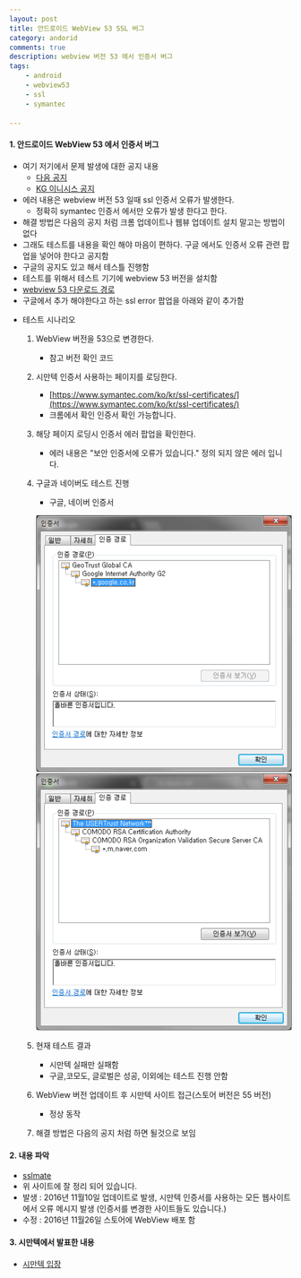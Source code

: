 ```yaml
---
layout: post
title: 안드로이드 WebView 53 SSL 버그
category: andorid
comments: true
description: webview 버전 53 에서 인증서 버그
tags:
    - android
    - webview53
    - ssl 
    - symantec

---
```




#### 1. 안드로이드 WebView 53 에서 인증서 버그
 - 여기 저기에서 문제 발생에 대한 공지 내용 
    - [다음 공지](https://channel.daum.net/content/232337?dmp_channel=notice)
    - [KG 이니시스 공지](http://sir.kr/co_notice/1205)
 - 에러 내용은 webview 버전 53 일때 ssl 인증서 오류가 발생한다.
    - 정확히 symantec 인증서 에서만 오류가 발생 한다고 한다.
 - 해결 방법은 다음의 공지 처럼 크롬 업데이트나 웹뷰 업데이트 설치 말고는 방법이 없다
 - 그래도 테스트를 내용을 확인 해야 마음이 편하다. 구글 에서도 인증서 오류 관련 팝업을 넣어야 한다고 공지함
 - 구글의 공지도 있고 해서 테스틀 진행함 
 - 테스트를 위해서 테스트 기기에 webview 53 버전을 설치함 
 - [webview 53 다운로드 경로](http://www.apkmirror.com/apk/google-inc/android-system-webview/android-system-webview-53-0-2785-97-release/) 
 - 구글에서 추가 해야한다고 하는  ssl error 팝업을 아래와 같이 추가함
 <script src="https://gist.github.com/pyeongho/66a50062921216dfae7a1abb9e8cb94e.js"></script>

 - 테스트 시나리오 
   1. WebView 버전을 53으로 변경한다.
       - 참고 버전 확인 코드
        <script src="https://gist.github.com/pyeongho/fc0d7c47be2a505f92a3d1d994fe5388.js"></script>

   2. 시만텍 인증서 사용하는 페이지를 로딩한다.
       - [https://www.symantec.com/ko/kr/ssl-certificates/](https://www.symantec.com/ko/kr/ssl-certificates/)
       - 크롬에서 확인 인증서 확인 가능합니다.
   3. 해당 페이지 로딩시 인증서 에러 팝업을 확인한다.
       - 에러 내용은 "보안 인증서에 오류가 있습니다." 정의 되지 않은 에러 입니다.

   4. 구글과 네이버도 테스트 진행
       - 구글, 네이버 인증서

        ![구글](/assets/images/post/google.png) ![네이버](/assets/images/post/naver.png)

   5. 현재 테스트 결과
       - 시만텍 실패만 실패함
       - 구글,코모도, 글로벌은 성공, 이외에는 테스트 진행 안함

   6. WebView 버전 업데이트 후 시만텍 사이트 접근(스토어 버전은 55 버전)
      - 정상 동작 

   7. 해결 방법은 다음의 공지 처럼 하면 될것으로 보임


#### 2. 내용 파악  
 - [sslmate](https://sslmate.com/blog/post/ct_redaction_in_chrome_53)
 - 위 사이트에 잘 정리 되어 있습니다.
 - 발생 : 2016년 11월10일 업데이트로 발생, 시만텍 인증서를 사용하는 모든 웹사이트에서 오류 메시지 발생
 (인증서를 변경한 사이트들도 있습니다.)
 - 수정 : 2016년 11월26일 스토어에 WebView 배포 함

#### 3. 시만텍에서 발표한 내용 
 - [시만텍 입장](https://knowledge.symantec.com/support/ssl-certificates-support/index?page=content&id=ALERT2160&actp=LIST&viewlocale=en_US)
 

    
   

